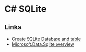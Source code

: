# C# SQLite

## Links
- [Create SQLite Database and table](https://stackoverflow.com/questions/15292880/create-sqlite-database-and-table)
- [Microsoft.Data.Sqlite overview](https://learn.microsoft.com/en-us/dotnet/standard/data/sqlite/)
